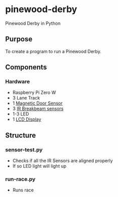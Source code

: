 # pinewood-derby
Pinewood Derby in Python

## Purpose

To create a program to run a Pinewood Derby. 

## Components

### Hardware

* Raspberry Pi Zero W
* 3 Lane Track
* 1 [Magnetic Door Sensor](https://www.adafruit.com/product/375)
* 3 [IR Breakbeam sensors](https://www.adafruit.com/product/2167)
* 1-3 LED 
* 1 [LCD Display](https://www.adafruit.com/product/1115)

## Structure

### sensor-test.py

* Checks if all the IR Sensors are aligned properly
* If so LED light will light up

### run-race.py

* Runs race
